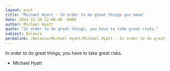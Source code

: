 ```yaml
---
layout: post
title: "Michael Hyatt - In order to do great things you have"
date: 2024-12-28 12:00:00 -0000
author: Michael Hyatt
quote: "In order to do great things, you have to take great risks."
subject: Balance
permalink: /Balance/Michael Hyatt/Michael Hyatt - In order to do great things you have
---
```


In order to do great things, you have to take great risks.

- Michael Hyatt
